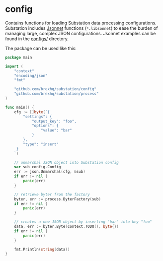 # config
Contains functions for loading Substation data processing configurations. Substation includes [Jsonnet](https://jsonnet.org/) functions (`*.libsonnet`) to ease the burden of managing large, complex JSON configurations. Jsonnet examples can be found in the [configs/](configs/) directory.

The package can be used like this:
```go
package main

import (
	"context"
	"encoding/json"
	"fmt"

	"github.com/brexhq/substation/config"
	"github.com/brexhq/substation/process"
)

func main() {
	cfg := []byte(`{
		"settings": {
			"output_key": "foo",
			"options": {
				"value": "bar"
			}
		},
		"type": "insert"
	 }
	`)

	// unmarshal JSON object into Substation config
	var sub config.Config
	err := json.Unmarshal(cfg, &sub)
	if err != nil {
		panic(err)
	}

	// retrieve byter from the factory
	byter, err := process.ByterFactory(sub)
	if err != nil {
		panic(err)
	}

	// creates a new JSON object by inserting "bar" into key "foo"
	data, err := byter.Byte(context.TODO(), byte{})
	if err != nil {
		panic(err)
	}

	fmt.Println(string(data))
}
```
